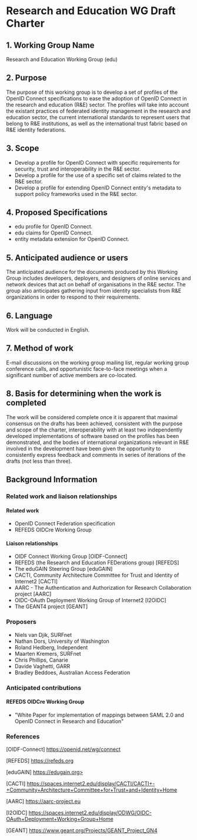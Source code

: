 # Research and Education WG Draft Charter

## 1. Working Group Name

Research and Education Working Group (edu)

## 2. Purpose

The purpose of this working group is to develop a set of profiles of the
OpenID Connect specifications to ease the adoption of OpenID Connect in the
research and education (R&E) sector. The profiles will take into account the existant
practices of federated identity management in the research and education sector, the current
international standards to represent users that belong to R&E
institutions, as well as the international trust fabric based on R&E identity federations.

## 3. Scope

* Develop a profile for OpenID Connect with specific requirements for
security, trust and interoperability in the R&E sector.
* Develop a profile for the use of a specific set of claims related to
the R&E sector.
* Develop a profile for extending OpenID Connect entity's metadata to
support policy frameworks used in the R&E sector.

## 4. Proposed Specifications

 * edu profile for OpenID Connect.
 * edu claims for OpenID Connect.
 * entity metadata extension for OpenID Connect.
 
## 5. Anticipated audience or users

The anticipated audience for the documents produced by this Working Group
includes developers, deployers, and designers of online services and
network devices that act on behalf of organisations in the R&E
sector.
The group also anticipates gathering input from identity specialists from
R&E organizations in order to respond to their requirements.

## 6. Language

Work will be conducted in English.

## 7. Method of work

E-mail discussions on the working group mailing list, regular working
group conference calls, and opportunistic face-to-face meetings when a
significant number of active members are co-located. 

## 8. Basis for determining when the work is completed

The work will be considered complete once it is apparent that maximal
consensus on the drafts has been achieved, consistent with the purpose
and scope of the charter, interoperability with at least two independently
developed implementations of software based on the profiles has been
demonstrated, and the bodies of international organizations relevant in R&E
involved in the development have been given the opportunity to consistently express
feedback and comments in series of iterations of the drafts (not less than three). 

## Background Information

### Related work and liaison relationships

#### Related work
* OpenID Connect Federation specification 
* REFEDS OIDCre Working Group

#### Liaison relationships
* OIDF Connect Working Group [OIDF-Connect]
* REFEDS (the Research and Education FEDerations group) [REFEDS]
* The eduGAIN Steering Group [eduGAIN]
* CACTI, Community Architecture Committee for Trust and Identity of Internet2 [CACTI] 
* AARC - The Authentication and Authorization for Research Collaboration project [AARC] 
* OIDC-OAuth Deployment Working Group of Internet2 [I2OIDC]
* The GEANT4 project [GEANT]

### Proposers
* Niels van Djik, SURFnet
* Nathan Dors, University of Washington
* Roland Hedberg, Independent
* Maarten Kremers, SURFnet
* Chris Phillips, Canarie
* Davide Vaghetti, GARR
* Bradley Beddoes, Australian Access Federation

### Anticipated contributions
#### REFEDS OIDCre Working Group
* "White Paper for implementation of mappings between SAML 2.0 and OpenID
   Connect in Research and Education"

### References
[OIDF-Connect] https://openid.net/wg/connect

[REFEDS] https://refeds.org

[eduGAIN] https://edugain.org>

[CACTI] https://spaces.internet2.edu/display/CACTI/CACTI+-+Community+Architecture+Committee+for+Trust+and+Identity+Home  

[AARC] https://aarc-project.eu

[I2OIDC] https://spaces.internet2.edu/display/ODWG/OIDC-OAuth+Deployment+Working+Group+Home

[GEANT] https://www.geant.org/Projects/GEANT_Project_GN4  

